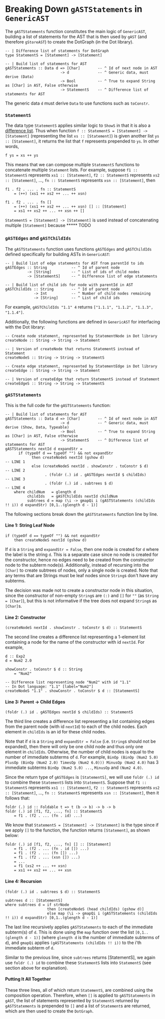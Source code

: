 # Breaking Down `gASTStatements` in `GenericAST`

The `gASTStatements` function constitutes the main logic of `GenericAST`, building a list of statements for the AST that is then used by `gAST` (and therefore `gStoreAST`) to create the DotGraph (in the Dot library).

```
-- | Difference list of statements for DotGraph
type StatementS = [Statement] -> [Statement]

-- | Build list of statements for AST
gASTStatements :: Data d => [Char]        -- ^ Id of next node in AST
                         -> d             -- ^ Generic data, must derive (Data)
                         -> Bool          -- ^ True to expand String as [Char] in AST, False otherwise
                         -> StatementS    -- ^ Difference list of statements for AST
```

The generic data `d` must derive `Data` to use functions such as `toConstr`.

### `StatementS`
The data type `StatementS` applies similar logic to `ShowS` in that it is also a [difference list](https://wiki.haskell.org/Difference_list). Thus when function `f :: StatementS = [Statement] -> [Statement]` (representing the list `xs :: [Statement]`) is given another list `ys :: [Statement]`, it returns the list that `f` represents prepended to `ys`. In other words,
```
f ys = xs ++ ys
```
This means that we can compose multiple `StatementS` functions to concatenate multiple `Statement` lists. For example, suppose `f1 :: StatementS` represents `xs1 :: [Statement]`, `f2 :: StatementS` represents `xs2 :: [Statement]`, ..., `fn :: StatementS` represents `xsn :: [Statement]`, then
```
f1 . f2 . ... . fn :: StatementS
    = (++) (xs1 ++ xs2 ++ ... ++ xsn)

f1 . f2 . ... . fn []
    = (++) (xs1 ++ xs2 ++ ... ++ xsn) [] :: [Statement]
    = xs1 ++ xs2 ++ ... ++ xsn ++ []
```

`StatementS = [Statement] -> [Statement]` is used instead of concatenating multiple `[Statement]` because
***** TODO


### `gASTEdges` and `gASTChildIds`
The `gASTStatements` function uses functions `gASTEdges` and `gASTChildIds` defined specifically for building ASTs in `GenericAST`:
```
-- | Build list of edge statements for AST from parentId to ids
gASTEdges :: String           -- ^ Id of parent node
          -> [String]         -- ^ List of ids of child nodes
          -> [StatementS]     -- ^ Difference list of edge statements

-- | Build list of child ids for node with parentId in AST
gASTChildIds :: String        -- ^ Id of parent node
             -> Int           -- ^ Number of child nodes remaining
             -> [String]      -- ^ List of child ids
```
For example, `gASTChildIds "1.1" 4` returns `["1.1.1", "1.1.2", "1.1.3", "1.1.4"]`.

Additionally, the following functions are defined in `GenericAST` for interfacing with the Dot library:
```
-- Create node statement, represented by StatementNode in Dot library
createNode :: String -> String -> Statement

-- | Version of createNode that returns StatementS instead of Statement
createNodeS :: String -> String -> StatementS

-- Create edge statement, represented by StatementEdge in Dot library
createEdge :: String -> String -> Statement 

-- | Version of createEdge that return StatementS instead of Statement
createEdgeS :: String -> String -> StatementS
```

### `gASTStatements`
This is the full code for the `gASTStatements` function:
```
-- | Build list of statements for AST
gASTStatements :: Data d => [Char]        -- ^ Id of next node in AST
                         -> d             -- ^ Generic data, must derive (Show, Data, Typeable)
                         -> Bool          -- ^ True to expand String as [Char] in AST, False otherwise
                         -> StatementS    -- ^ Difference list of statements for AST
gASTStatements nextId d expandStr = 
      if (typeOf d == typeOf "") && not expandStr
            then createNodeS nextId (gshow d)                           -- LINE 1
            else (createNodeS nextId . showConstr . toConstr $ d)       -- LINE 2
                  . (foldr (.) id . gASTEdges nextId $ childIds)        -- LINE 3
                  . (foldr (.) id . subtrees $ d)                       -- LINE 4
    where childNum   = glength d
          childIds   = gASTChildIds nextId childNum
          subtrees d = map (\i -> gmapQi i (gASTStatements (childIds !! i)) d expandStr) [0,1..(glength d - 1)]
```

The following sections break down the `gASTStatements` function line by line.

#### Line 1: String Leaf Node
```
if (typeOf d == typeOf "") && not expandStr
    then createNodeS nextId (gshow d)
```
If `d` is a `String` and `expandStr = False`, then one node is created for `d` where the label is the string `d`. This is a separate case since no node is created for the constructor, hence no edges need to be created from the constructor node to the subterm node(s). Additionally, instead of recursing into the `[Char]` to create subtrees of nodes, only a single node is created. Note that any terms that are Strings must be leaf nodes since `String`s don't have any subterms.

The decision was made not to create a constructor node in this situation, since the constructor of non-empty `String`s are `(:)` and `[]` for `""` (as `String = [Char]`), but this is not informative if the tree does not expand `String`s as `[Char]`s.

#### Line 2: Constructor
```
(createNodeS nextId . showConstr . toConstr $ d) :: StatementS
```
The second line creates a difference list representing a 1-element list containing a node for the name of the constructor with id `nextId`. For example,
```
d :: Exp2
d = Num2 2.0

showConstr . toConstr $ d :: String
    = "Num2"

-- Difference list representing node "Num2" with id "1.1"
-- In Dot language: "1.1" [label="Num2"]
createNodeS "1.1" . showConstr . toConstr $ d :: [StatementS]
```

#### Line 3: Parent -> Child Edges
```
(foldr (.) id . gASTEdges nextId $ childIds) :: StatementS
```
The third line creates a difference list representing a list containing edges from the parent node (with id `nextId`) to each of the child nodes. Each element in `childIds` is an id for these child nodes.

Note that if `d` is a `String` and `expandStr = False` (i.e. `String`s should not be expanded), then there will only be one child node and thus only one element in `childIds`. Otherwise, the number of child nodes is equal to the number of immediate subterms of `d`. For example, `BinOp (BinOp (Num2 5.0) PlusOp (BinOp (Num2 2.0) TimesOp (Num2 6.0))) MinusOp (Num2 4.0)` has 3 immediate subterms `BinOp (Num2 5.0) ...`, `MinusOp` and `(Num2 4.0)`.

Since the return type of `gASTEdges` is `[StatementS]`, we will use `foldr (.) id` to combine these `StatementS` lists into `StatementS`. Suppose that `f1 :: StatementS` represents `xs1 :: [Statement]`, `f2 :: StatementS` represents `xs2 :: [Statement]`, ..., `fn :: StatementS` represents `xsn :: [Statement]`, then it follows that:
```
foldr (.) id :: Foldable t => t (b -> b) -> b -> b
foldr (.) id [f1, f2, ..., fn] :: StatementS
    = f1 . (f2 . ... (fn . id) ...)
```
We know that `StatementS = [Statement] -> [Statement]` is the type since if we apply `[]` to the function, the function returns `[Statement]`, as shown below:
```
foldr (.) id [f1, f2, ..., fn] [] :: [Statement]
    = f1 . (f2 . ... (fn . id []) ...)
    = f1 . (f2 . ... (fn []) ...)
    = f1 . (f2 . ... (xsn []) ...)
    = ...
    = f1 (xs2 ++ ... ++ xsn)
    = xs1 ++ xs2 ++ ... ++ xsn
```

#### Line 4: Recursion
```
(foldr (.) id . subtrees $ d) :: StatementS

subtrees d :: [StatementS]
where subtrees d = if strNode
                   then [createNodeS (head childIds) (gshow d)]
                   else map (\i -> gmapQi i (gASTStatements (childIds !! i)) d expandStr) [0,1..(glength d - 1)]
```
The last line recursively applies `gASTStatements` to each of the immediate subterm(s) of `d`. This is done using the `map` function over the list `[0,1..(glength d - 1)]` (where `glength d` is the number of immediate subterms of `d`), and `gmapQi` applies `(gASTStatements (childIds !! i))` to the i'th immediate subterm of `d`.

Similar to the previous line, since `subtrees` returns [StatementS], we again use `foldr (.) id` to combine these `StatementS` lists into `StatementS` (see section above for explanation).

#### Putting It All Together

These three lines, all of which return `StatementS`, are combined using the composition operation. Therefore, when `[]` is applied to `gASTStatements` in `gAST`, the list of statements represented by `StatementS` returned by `gASTStatements` is prepended to `[]` and a list of `Statement`s are returned, which are then used to create the `DotGraph`.